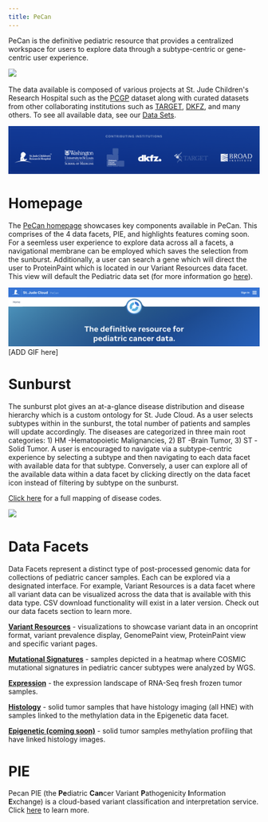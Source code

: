 ```yaml
---
title: PeCan
---
```


PeCan is the definitive pediatric resource that provides a centralized workspace for users to explore data through a subtype-centric or gene-centric user experience. 

![](./Sunburst_placeholder.png)

The data available is composed of various projects at St. Jude Children's Research Hospital such as the [PCGP](https://www.stjude.cloud/studies/pediatric-cancer-genome-project/) dataset along with curated datasets from other collaborating institutions such as [TARGET](https://ocg.cancer.gov/programs/target), [DKFZ](https://www.dkfz.de/en/index.html), and many others. To see all available data, see our [Data Sets](https://university.stjude.cloud/docs/pecan/data/). 

![](./logos.png)

# Homepage 
The [PeCan homepage](https://pecan.stjude.cloud/home) showcases key components available in PeCan. This comprises of the 4 data facets, PIE, and highlights features coming soon. For a seemless user experience to explore data across all a facets, a navigational membrane can be employed which saves the selection from the sunburst. Additionally, a user can search a gene which will direct the user to ProteinPaint which is located in our Variant Resources data facet. This view will default the Pediatric data set (for more information go [here](https://university.stjude.cloud/docs/pecan/data/)).

![](./definitive_placeholder.png)
[ADD GIF here]

# Sunburst
The sunburst plot gives an at-a-glance disease distribution and disease hierarchy which is a custom ontology for St. Jude Cloud. As a user selects subtypes within in the sunburst, the total number of patients and samples will update accordingly. The diseases are categorized in three main root categories: 1) HM -Hematopoietic Malignancies, 2) BT -Brain Tumor, 3) ST -Solid Tumor. A user is encouraged to navigate via a subtype-centric experience by selecting a subtype and then navigating to each data facet with available data for that subtype. Conversely, a user can explore all of the available data within a data facet by clicking directly on the data facet icon instead of filtering by subtype on the sunburst. 

[Click here](../genomics-platform/requesting-data/about-our-data/#short-disease-code-mapping) for a full mapping of disease codes.

![](./Sunburst_placeholder.png)


# Data Facets
Data Facets represent a distinct type of post-processed genomic data for collections of pediatric cancer samples. Each can be explored via a designated interface. For example, Variant Resources is a data facet where all variant data can be visualized across the data that is available with this data type. CSV download functionality will exist in a later version. Check out our data facets section to learn more. 

**[Variant Resources](https://university.stjude.cloud/docs/pecan/variant-resources/)** - visualizations to showcase variant data in an oncoprint format, variant prevalence display, GenomePaint view, ProteinPaint view and specific variant pages.

**[Mutational Signatures](https://university.stjude.cloud/docs/pecan/mut-sigs/)** - samples depicted in a heatmap where COSMIC mutational signatures in pediatric cancer subtypes were analyzed by WGS. 

**[Expression](https://university.stjude.cloud/docs/pecan/expression/)** - the expression landscape of RNA-Seq fresh frozen tumor samples.

**[Histology](https://university.stjude.cloud/docs/pecan/histology/)** - solid tumor samples that have histology imaging (all HNE) with samples linked to the methylation data in the Epigenetic data facet. 

**[Epigenetic (coming soon)](https://university.stjude.cloud/docs/pecan/epigenetic/)** - solid tumor samples methylation profiling that have linked histology images.

# PIE
Pecan PIE (the **Pe**diatric **Can**cer Variant **P**athogenicity **I**nformation **E**xchange) is a cloud-based variant classification and interpretation service. Click [here]() to learn more.